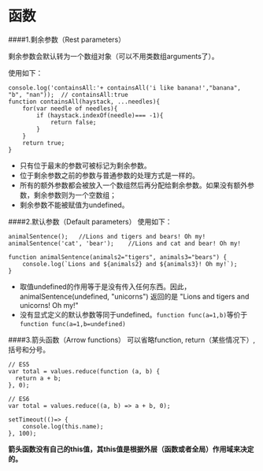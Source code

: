 # 函数

####1.剩余参数（Rest parameters）

剩余参数会默认转为一个数组对象（可以不用类数组arguments了）。

使用如下：

    console.log('containsAll:'+ containsAll('i like banana!',"banana", "b", "nan"));  // containsAll:true
    function containsAll(haystack, ...needles){
        for(var needle of needles){
            if (haystack.indexOf(needle)=== -1){
                return false;
            }
        }
        return true;
    }

* 只有位于最末的参数可被标记为剩余参数。
* 位于剩余参数之前的参数与普通参数的处理方式是一样的。
* 所有的额外参数都会被放入一个数组然后再分配给剩余参数。如果没有额外参数，剩余参数则为一个空数组；
* 剩余参数不能被赋值为undefined。

####2.默认参数（Default parameters）
使用如下：

    animalSentence();   //Lions and tigers and bears! Oh my!
    animalSentence('cat', 'bear');    //Lions and cat and bear! Oh my!

    function animalSentence(animals2="tigers", animals3="bears") {
        console.log(`Lions and ${animals2} and ${animals3}! Oh my!`);
    }
    
* 取值undefined的作用等于是没有传入任何东西。因此，animalSentence(undefined, "unicorns") 返回的是 "Lions and tigers and unicorns! Oh my!"
* 没有显式定义的默认参数等同于undefined。`function func(a=1,b)`等价于`function func(a=1,b=undefined)`

####3.箭头函数（Arrow functions）
可以省略function, return（某些情况下）,括号和分号。

    // ES5  
    var total = values.reduce(function (a, b) {  
      return a + b;  
    }, 0);  
    
    // ES6  
    var total = values.reduce((a, b) => a + b, 0); 
    
    setTimeout(()=> {
        console.log(this.name);
    }, 100);
    
**箭头函数没有自己的this值，其this值是根据外层（函数或者全局）作用域来决定的。**

